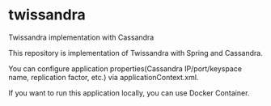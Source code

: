 # twissandra
Twissandra implementation with Cassandra

This repository is implementation of Twissandra with Spring and Cassandra.

You can configure application properties(Cassandra IP/port/keyspace name, replication factor, etc.) via applicationContext.xml.

If you want to run this application locally, you can use Docker Container.
